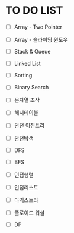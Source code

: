 # TO DO LIST

- [ ] Array - Two Pointer
- [ ] Array - 슬라이딩 윈도우
- [ ] Stack & Queue
- [ ] Linked List
- [ ] Sorting
- [ ] Binary Search
- [ ] 문자열 조작
- [ ] 해시테이블
- [ ] 완전 이진트리
- [ ] 완전탐색
- [ ] DFS
- [ ] BFS
- [ ] 인접행렬
- [ ] 인접리스트
- [ ] 다익스트라
- [ ] 플로이드 워셜
- [ ] DP




